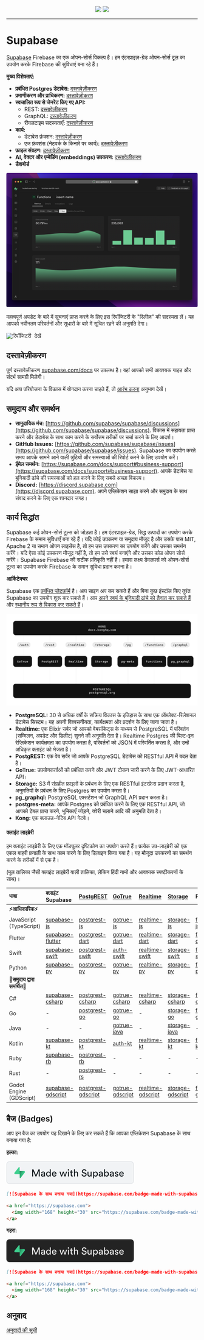 <p align="center">
<img src="https://user-images.githubusercontent.com/8291514/213727234-cda046d6-28c6-491a-b284-b86c5cede25d.png#gh-light-mode-only">
<img src="https://user-images.githubusercontent.com/8291514/213727225-56186826-bee8-43b5-9b15-86e839d89393.png#gh-dark-mode-only">
</p>

---

# Supabase

[Supabase](https://supabase.com) Firebase का एक ओपन-सोर्स विकल्प है। हम एंटरप्राइज़-ग्रेड ओपन-सोर्स टूल का उपयोग करके Firebase की सुविधाएं बना रहे हैं।

**मुख्य विशेषताएं:**

*   **प्रबंधित Postgres डेटाबेस:** [दस्तावेज़ीकरण](https://supabase.com/docs/guides/database)
*   **प्रमाणीकरण और प्राधिकरण:** [दस्तावेज़ीकरण](https://supabase.com/docs/guides/auth)
*   **स्वचालित रूप से जेनरेट किए गए API:**
    *   REST: [दस्तावेज़ीकरण](https://supabase.com/docs/guides/api)
    *   GraphQL: [दस्तावेज़ीकरण](https://supabase.com/docs/guides/graphql)
    *   रीयलटाइम सदस्यताएँ: [दस्तावेज़ीकरण](https://supabase.com/docs/guides/realtime)
*   **कार्य:**
    *   डेटाबेस फ़ंक्शन: [दस्तावेज़ीकरण](https://supabase.com/docs/guides/database/functions)
    *   एज फ़ंक्शंस (नेटवर्क के किनारे पर कार्य): [दस्तावेज़ीकरण](https://supabase.com/docs/guides/functions)
*   **फ़ाइल संग्रहण:** [दस्तावेज़ीकरण](https://supabase.com/docs/guides/storage)
* **AI, वेक्टर और एम्बेडिंग (embeddings) उपकरण:** [दस्तावेज़ीकरण](https://supabase.com/docs/guides/ai)
*   **डैशबोर्ड**

![Supabase डैशबोर्ड](https://raw.githubusercontent.com/supabase/supabase/master/apps/www/public/images/github/supabase-dashboard.png)

महत्वपूर्ण अपडेट के बारे में सूचनाएं प्राप्त करने के लिए इस रिपॉजिटरी के "रिलीज़" की सदस्यता लें। यह आपको नवीनतम परिवर्तनों और सुधारों के बारे में सूचित रहने की अनुमति देगा।

<kbd><img src="https://raw.githubusercontent.com/supabase/supabase/d5f7f413ab356dc1a92075cb3cee4e40a957d5b1/web/static/watch-repo.gif" alt="रिपॉजिटरी देखें"/></kbd>

## दस्तावेज़ीकरण

पूर्ण दस्तावेज़ीकरण [supabase.com/docs](https://supabase.com/docs) पर उपलब्ध है। वहां आपको सभी आवश्यक गाइड और संदर्भ सामग्री मिलेगी।

यदि आप परियोजना के विकास में योगदान करना चाहते हैं, तो [आरंभ करना](./../DEVELOPERS.md) अनुभाग देखें।

## समुदाय और समर्थन

*   **सामुदायिक मंच:** [https://github.com/supabase/supabase/discussions](https://github.com/supabase/supabase/discussions). विकास में सहायता प्राप्त करने और डेटाबेस के साथ काम करने के सर्वोत्तम तरीकों पर चर्चा करने के लिए आदर्श।
*   **GitHub Issues:** [https://github.com/supabase/supabase/issues](https://github.com/supabase/supabase/issues). Supabase का उपयोग करते समय आपके सामने आने वाली त्रुटियों और समस्याओं की रिपोर्ट करने के लिए उपयोग करें।
*   **ईमेल समर्थन:** [https://supabase.com/docs/support#business-support](https://supabase.com/docs/support#business-support). आपके डेटाबेस या बुनियादी ढांचे की समस्याओं को हल करने के लिए सबसे अच्छा विकल्प।
*   **Discord:** [https://discord.supabase.com](https://discord.supabase.com). अपने एप्लिकेशन साझा करने और समुदाय के साथ संवाद करने के लिए एक शानदार जगह।

## कार्य सिद्धांत

Supabase कई ओपन-सोर्स टूल्स को जोड़ता है। हम एंटरप्राइज़-ग्रेड, सिद्ध उत्पादों का उपयोग करके Firebase के समान सुविधाएँ बना रहे हैं। यदि कोई उपकरण या समुदाय मौजूद है और उसके पास MIT, Apache 2 या समान ओपन लाइसेंस है, तो हम उस उपकरण का उपयोग करेंगे और उसका समर्थन करेंगे। यदि ऐसा कोई उपकरण मौजूद नहीं है, तो हम उसे स्वयं बनाएंगे और उसका कोड ओपन सोर्स करेंगे। Supabase Firebase की सटीक प्रतिकृति नहीं है। हमारा लक्ष्य डेवलपर्स को ओपन-सोर्स टूल्स का उपयोग करके Firebase के समान सुविधा प्रदान करना है।

**आर्किटेक्चर**

Supabase एक [प्रबंधित प्लेटफ़ॉर्म](https://supabase.com/dashboard) है। आप साइन अप कर सकते हैं और बिना कुछ इंस्टॉल किए तुरंत Supabase का उपयोग शुरू कर सकते हैं। आप [अपने स्वयं के बुनियादी ढांचे को तैनात कर सकते हैं](https://supabase.com/docs/guides/hosting/overview) और [स्थानीय रूप से विकास कर सकते हैं](https://supabase.com/docs/guides/local-development)।

![आर्किटेक्चर](./../apps/docs/public/img/supabase-architecture.svg)

*   **PostgreSQL:** 30 से अधिक वर्षों के सक्रिय विकास के इतिहास के साथ एक ऑब्जेक्ट-रिलेशनल डेटाबेस सिस्टम। यह अपनी विश्वसनीयता, कार्यक्षमता और प्रदर्शन के लिए जाना जाता है।
*   **Realtime:** एक Elixir सर्वर जो आपको वेबसॉकेट्स के माध्यम से PostgreSQL में परिवर्तन (सम्मिलन, अपडेट और डिलीट) सुनने की अनुमति देता है। Realtime Postgres की बिल्ट-इन रेप्लिकेशन कार्यक्षमता का उपयोग करता है, परिवर्तनों को JSON में परिवर्तित करता है, और उन्हें अधिकृत क्लाइंट को भेजता है।
*   **PostgREST:** एक वेब सर्वर जो आपके PostgreSQL डेटाबेस को RESTful API में बदल देता है।
*   **GoTrue:** उपयोगकर्ताओं को प्रबंधित करने और JWT टोकन जारी करने के लिए JWT-आधारित API।
*   **Storage:** S3 में संग्रहीत फ़ाइलों के प्रबंधन के लिए एक RESTful इंटरफ़ेस प्रदान करता है, अनुमतियों के प्रबंधन के लिए Postgres का उपयोग करता है।
*   **pg_graphql:** PostgreSQL एक्सटेंशन जो GraphQL API प्रदान करता है।
*   **postgres-meta:** आपके Postgres को प्रबंधित करने के लिए एक RESTful API, जो आपको टेबल प्राप्त करने, भूमिकाएँ जोड़ने, क्वेरी चलाने आदि की अनुमति देता है।
*   **Kong:** एक क्लाउड-नेटिव API गेटवे।

#### क्लाइंट लाइब्रेरी

हम क्लाइंट लाइब्रेरी के लिए एक मॉड्यूलर दृष्टिकोण का उपयोग करते हैं। प्रत्येक उप-लाइब्रेरी को एक एकल बाहरी प्रणाली के साथ काम करने के लिए डिज़ाइन किया गया है। यह मौजूदा उपकरणों का समर्थन करने के तरीकों में से एक है।

(मूल तालिका जैसी क्लाइंट लाइब्रेरी वाली तालिका, लेकिन हिंदी नामों और आवश्यक स्पष्टीकरणों के साथ)।

| भाषा                       | क्लाइंट Supabase                                                     | [PostgREST](https://www.postgresql.org/)                                                                         | [GoTrue](https://github.com/supabase/gotrue)                                                                                | [Realtime](https://github.com/supabase/realtime)                                                                              | [Storage](https://github.com/supabase/storage-api)                                                                                 | Functions                                                                               |
| :-------------------------- | :------------------------------------------------------------------ | :-------------------------------------------------------------------------------- | :------------------------------------------------------------------------------------ | :----------------------------------------------------------------------------------- | :-------------------------------------------------------------------------------------- | :----------------------------------------------------------------------------------- |
| **⚡️आधिकारिक⚡️**      |                                                                     |                                                                                   |                                                                                      |                                                                                     |                                                                                        |                                                                                      |
| JavaScript (TypeScript)     | [supabase-js](https://github.com/supabase/supabase-js)               | [postgrest-js](https://github.com/supabase/postgrest-js)                             | [gotrue-js](https://github.com/supabase/gotrue-js)                                     | [realtime-js](https://github.com/supabase/realtime-js)                                 | [storage-js](https://github.com/supabase/storage-js)                                   | [functions-js](https://github.com/supabase/functions-js)                             |
| Flutter                     | [supabase-flutter](https://github.com/supabase/supabase-flutter)     | [postgrest-dart](https://github.com/supabase/postgrest-dart)                         | [gotrue-dart](https://github.com/supabase/gotrue-dart)                                 | [realtime-dart](https://github.com/supabase/realtime-dart)                             | [storage-dart](https://github.com/supabase/storage-dart)                               | [functions-dart](https://github.com/supabase/functions-dart)                         |
| Swift                      | [supabase-swift](https://github.com/supabase/supabase-swift)          | [postgrest-swift](https://github.com/supabase/supabase-swift/tree/main/Sources/PostgREST) | [auth-swift](https://github.com/supabase/supabase-swift/tree/main/Sources/Auth)     | [realtime-swift](https://github.com/supabase/supabase-swift/tree/main/Sources/Realtime) | [storage-swift](https://github.com/supabase/supabase-swift/tree/main/Sources/Storage) | [functions-swift](https://github.com/supabase/supabase-swift/tree/main/Sources/Functions) |
| Python                      | [supabase-py](https://github.com/supabase/supabase-py)               | [postgrest-py](https://github.com/supabase/postgrest-py)                             | [gotrue-py](https://github.com/supabase/gotrue-py)                                     | [realtime-py](https://github.com/supabase/realtime-py)                                 | [storage-py](https://github.com/supabase/storage-py)                                   | [functions-py](https://github.com/supabase/functions-py)                             |
| **💚समुदाय द्वारा समर्थित💚** |                                                                     |                                                                                   |                                                                                      |                                                                                     |                                                                                        |                                                                                      |
| C#                          | [supabase-csharp](https://github.com/supabase-community/supabase-csharp) | [postgrest-csharp](https://github.com/supabase-community/postgrest-csharp)           | [gotrue-csharp](https://github.com/supabase-community/gotrue-csharp)                 | [realtime-csharp](https://github.com/supabase-community/realtime-csharp)             | [storage-csharp](https://github.com/supabase-community/storage-csharp)                 | [functions-csharp](https://github.com/supabase-community/functions-csharp)           |
| Go                          | -                                                                   | [postgrest-go](https://github.com/supabase-community/postgrest-go)                     | [gotrue-go](https://github.com/supabase-community/gotrue-go)                           | -                                                                                   | [storage-go](https://github.com/supabase-community/storage-go)                       | [functions-go](https://github.com/supabase-community/functions-go)                   |
| Java                        | -                                                                   | -                                                                                   | [gotrue-java](https://github.com/supabase-community/gotrue-java)                       | -                                                                                   | [storage-java](https://github.com/supabase-community/storage-java)                   | -                                                                                   |
| Kotlin                      | [supabase-kt](https://github.com/supabase-community/supabase-kt)       | [postgrest-kt](https://github.com/supabase-community/supabase-kt/tree/master/Postgrest) | [auth-kt](https://github.com/supabase-community/supabase-kt/tree/master/Auth)         | [realtime-kt](https://github.com/supabase-community/supabase-kt/tree/master/Realtime)   | [storage-kt](https://github.com/supabase-community/supabase-kt/tree/master/Storage)   | [functions-kt](https://github.com/supabase-community/supabase-kt/tree/master/Functions) |
| Ruby                      | [supabase-rb](https://github.com/supabase-community/supabase-rb)      |      [postgrest-rb](https://github.com/supabase-community/postgrest-rb)                                                                             |    -                                                                                  |        -                                                                            |     -                                                                                 |          -                                                                          |
| Rust                      |      -                                                                 |       [postgrest-rs](https://github.com/supabase-community/postgrest-rs)                                                                            |      -                                                                                 |       -                                                                             |       -                                                                                |         -                                                                           |
| Godot Engine (GDScript)      |   [supabase-gdscript](https://github.com/supabase-community/godot-engine.supabase)                                                                  |        [postgrest-gdscript](https://github.com/supabase-community/postgrest-gdscript)                                                                            |        [gotrue-gdscript](https://github.com/supabase-community/gotrue-gdscript)                                                                                |    [realtime-gdscript](https://github.com/supabase-community/realtime-gdscript)                                                                                  |         [storage-gdscript](https://github.com/supabase-community/storage-gdscript)                                                                                 |  [functions-gdscript](https://github.com/supabase-community/functions-gdscript)                                                                                       |

## बैज (Badges)

आप इन बैज का उपयोग यह दिखाने के लिए कर सकते हैं कि आपका एप्लिकेशन Supabase के साथ बनाया गया है:

**हल्का:**

![Supabase के साथ बनाया गया](./../apps/www/public/badge-made-with-supabase.svg)

```md
[![Supabase के साथ बनाया गया](https://supabase.com/badge-made-with-supabase.svg)](https://supabase.com)
```

```html
<a href="https://supabase.com">
  <img width="168" height="30" src="https://supabase.com/badge-made-with-supabase.svg" alt="Supabase के साथ बनाया गया" />
</a>
```

**गहरा:**

![Supabase के साथ बनाया गया (गहरा संस्करण)](./../apps/www/public/badge-made-with-supabase-dark.svg)

```md
[![Supabase के साथ बनाया गया](https://supabase.com/badge-made-with-supabase-dark.svg)](https://supabase.com)
```

```html
<a href="https://supabase.com">
  <img width="168" height="30" src="https://supabase.com/badge-made-with-supabase-dark.svg" alt="Supabase के साथ बनाया गया" />
</a>
```

## अनुवाद

[अनुवादों की सूची](./languages.md)
